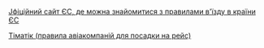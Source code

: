   [Jфіційний сайт ЄС, де можна знайомитися з правилами в'їзду в країни ЄС](https://reopen.europa.eu/en/map/ESP/7002)

 [Тіматік (правила авіакомпаній для посадки на рейс)](https://www.iatatravelcentre.com/world.php)